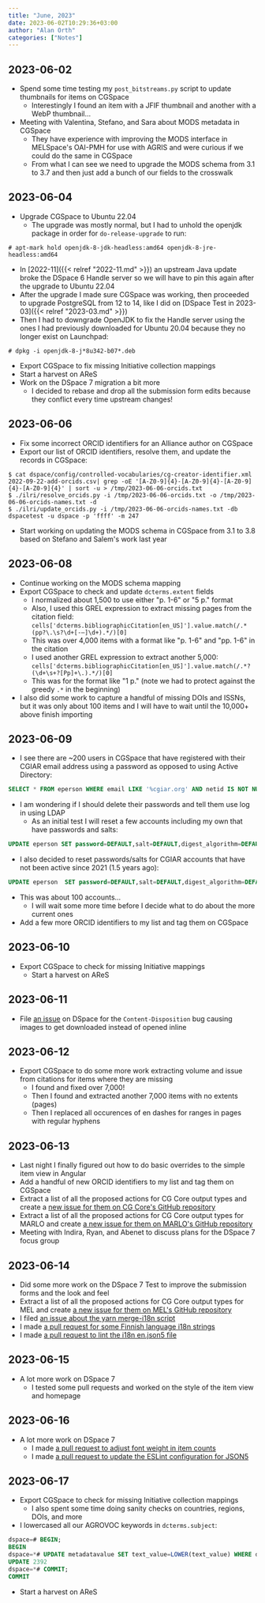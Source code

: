 ```yaml
---
title: "June, 2023"
date: 2023-06-02T10:29:36+03:00
author: "Alan Orth"
categories: ["Notes"]
---
```


## 2023-06-02

- Spend some time testing my `post_bitstreams.py` script to update thumbnails for items on CGSpace
  - Interestingly I found an item with a JFIF thumbnail and another with a WebP thumbnail...
- Meeting with Valentina, Stefano, and Sara about MODS metadata in CGSpace
  - They have experience with improving the MODS interface in MELSpace's OAI-PMH for use with AGRIS and were curious if we could do the same in CGSpace
  - From what I can see we need to upgrade the MODS schema from 3.1 to 3.7 and then just add a bunch of our fields to the crosswalk

<!--more-->

## 2023-06-04

- Upgrade CGSpace to Ubuntu 22.04
  - The upgrade was mostly normal, but I had to unhold the openjdk package in order for `do-release-upgrade` to run:

```console
# apt-mark hold openjdk-8-jdk-headless:amd64 openjdk-8-jre-headless:amd64
```

- In [2022-11]({{< relref "2022-11.md" >}}) an upstream Java update broke the DSpace 6 Handle server so we will have to pin this again after the upgrade to Ubuntu 22.04
- After the upgrade I made sure CGSpace was working, then proceeded to upgrade PostgreSQL from 12 to 14, like I did on [DSpace Test in 2023-03]({{< relref "2023-03.md" >}})
- Then I had to downgrade OpenJDK to fix the Handle server using the ones I had previously downloaded for Ubuntu 20.04 because they no longer exist on Launchpad:

```console
# dpkg -i openjdk-8-j*8u342-b07*.deb
```

- Export CGSpace to fix missing Initiative collection mappings
- Start a harvest on AReS
- Work on the DSpace 7 migration a bit more
  - I decided to rebase and drop all the submission form edits because they conflict every time upstream changes!

## 2023-06-06

- Fix some incorrect ORCID identifiers for an Alliance author on CGSpace
- Export our list of ORCID identifiers, resolve them, and update the records in CGSpace:

```console
$ cat dspace/config/controlled-vocabularies/cg-creator-identifier.xml 2022-09-22-add-orcids.csv| grep -oE '[A-Z0-9]{4}-[A-Z0-9]{4}-[A-Z0-9]{4}-[A-Z0-9]{4}' | sort -u > /tmp/2023-06-06-orcids.txt
$ ./ilri/resolve_orcids.py -i /tmp/2023-06-06-orcids.txt -o /tmp/2023-06-06-orcids-names.txt -d
$ ./ilri/update_orcids.py -i /tmp/2023-06-06-orcids-names.txt -db dspacetest -u dspace -p 'ffff' -m 247
```

- Start working on updating the MODS schema in CGSpace from 3.1 to 3.8 based on Stefano and Salem's work last year

## 2023-06-08

- Continue working on the MODS schema mapping
- Export CGSpace to check and update `dcterms.extent` fields
  - I normalized about 1,500 to use either "p. 1-6" or "5 p." format
  - Also, I used this GREL expression to extract missing pages from the citation field: `cells['dcterms.bibliographicCitation[en_US]'].value.match(/.*(pp?\.\s?\d+[-–]\d+).*/)[0]`
  - This was over 4,000 items with a format like "p. 1-6" and "pp. 1-6" in the citation
  - I used another GREL expression to extract another 5,000: `cells['dcterms.bibliographicCitation[en_US]'].value.match(/.*?(\d+\s+?[Pp]+\.).*/)[0]`
  - This was for the format like "1 p." (note we had to protect against the greedy `.*` in the beginning)
- I also did some work to capture a handful of missing DOIs and ISSNs, but it was only about 100 items and I will have to wait until the 10,000+ above finish importing

## 2023-06-09

- I see there are ~200 users in CGSpace that have registered with their CGIAR email address using a password as opposed to using Active Directory:

```sql
SELECT * FROM eperson WHERE email LIKE '%cgiar.org' AND netid IS NOT NULL AND password IS NOT NULL;
```

- I am wondering if I should delete their passwords and tell them use log in using LDAP
  - As an initial test I will reset a few accounts including my own that have passwords and salts:

```sql
UPDATE eperson SET password=DEFAULT,salt=DEFAULT,digest_algorithm=DEFAULT WHERE netid IN ('axxxx', 'axxxx', 'bxxxx');
```

- I also decided to reset passwords/salts for CGIAR accounts that have not been active since 2021 (1.5 years ago):

```sql
UPDATE eperson  SET password=DEFAULT,salt=DEFAULT,digest_algorithm=DEFAULT WHERE email LIKE '%cgiar.org' AND netid IS NOT NULL AND password IS NOT NULL AND salt IS NOT NULL AND last_active < '2022-01-01'::date;
```

- This was about 100 accounts...
  - I will wait some more time before I decide what to do about the more current ones
- Add a few more ORCID identifiers to my list and tag them on CGSpace

## 2023-06-10

- Export CGSpace to check for missing Initiative mappings
  - Start a harvest on AReS

## 2023-06-11

- File [an issue](https://github.com/DSpace/DSpace/issues/8900) on DSpace for the `Content-Disposition` bug causing images to get downloaded instead of opened inline

## 2023-06-12

- Export CGSpace to do some more work extracting volume and issue from citations for items where they are missing
  - I found and fixed over 7,000!
  - Then I found and extracted another 7,000 items with no extents (pages)
  - Then I replaced all occurences of en dashes for ranges in pages with regular hyphens

## 2023-06-13

- Last night I finally figured out how to do basic overrides to the simple item view in Angular
- Add a handful of new ORCID identifiers to my list and tag them on CGSpace
- Extract a list of all the proposed actions for CG Core output types and create a [new issue for them on CG Core's GitHub repository](https://github.com/AgriculturalSemantics/cg-core/issues/45)
- Extract a list of all the proposed actions for CG Core output types for MARLO and create [a new issue for them on MARLO's GitHub repository](https://github.com/CCAFS/MARLO/issues/2479)
- Meeting with Indira, Ryan, and Abenet to discuss plans for the DSpace 7 focus group

## 2023-06-14

- Did some more work on the DSpace 7 Test to improve the submission forms and the look and feel
- Extract a list of all the proposed actions for CG Core output types for MEL and create [a new issue for them on MEL's GitHub repository](https://github.com/CodeObia/MEL/issues/11216)
- I filed [an issue about the yarn merge-i18n script](https://github.com/DSpace/dspace-angular/issues/2309)
- I made [a pull request for some Finnish language i18n strings](https://github.com/DSpace/dspace-angular/pull/2306)
- I made [a pull request to lint the i18n en.json5 file](https://github.com/DSpace/dspace-angular/pull/2306)

## 2023-06-15

- A lot more work on DSpace 7
  - I tested some pull requests and worked on the style of the item view and homepage

## 2023-06-16

- A lot more work on DSpace 7
  - I made [a pull request to adjust font weight in item counts ](https://github.com/DSpace/dspace-angular/pull/2316)
  - I made [a pull request to update the ESLint configuration for JSON5](https://github.com/DSpace/dspace-angular/pull/2317)

## 2023-06-17

- Export CGSpace to check for missing Initiative collection mappings
  - I also spent some time doing sanity checks on countries, regions, DOIs, and more
- I lowercased all our AGROVOC keywords in `dcterms.subject`:

```sql
dspace=# BEGIN;
BEGIN
dspace=*# UPDATE metadatavalue SET text_value=LOWER(text_value) WHERE dspace_object_id IN (SELECT uuid FROM item) AND metadata_field_id=187 AND text_value ~ '[[:upper:]]';
UPDATE 2392
dspace=*# COMMIT;
COMMIT
```

- Start a harvest on AReS

<!-- vim: set sw=2 ts=2: -->
